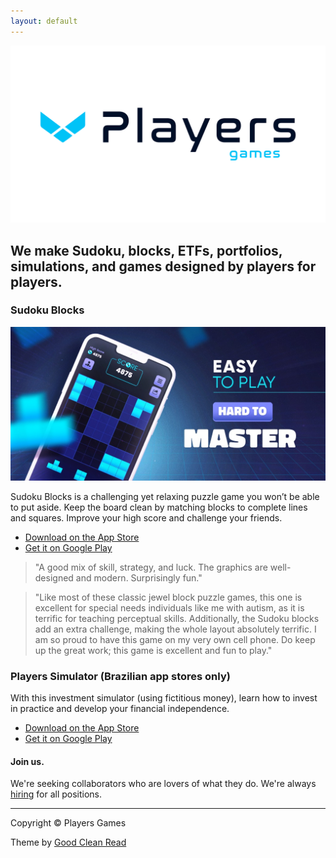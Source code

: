 ```yaml
---
layout: default
---
```


<img src="images/logo.png" alt="players games logo">

## We make Sudoku, blocks, ETFs, portfolios, simulations, and games designed by players for players.

### Sudoku Blocks

<img src="images/games/sudokublocks.jpg" alt="players games sudoku blocks">

Sudoku Blocks is a challenging yet relaxing puzzle game you won’t be able to put aside. Keep the board clean by matching blocks to complete lines and squares. Improve your high score and challenge your friends.

<ul class="fa-ul">
  <li><i class="fa-li fa fa-brands fa-apple"></i><a href="https://apps.apple.com/app/id6443567882?ct=players.one">Download on the App Store</a></li>
  <li><i class="fa-li fa fa-brands fa-play"></i><a href="https://play.google.com/store/apps/details?id=one.players.sudokublocks">Get it on Google Play</a></li>
</ul>

> "A good mix of skill, strategy, and luck. The graphics are well-designed and modern. Surprisingly fun."

> "Like most of these classic jewel block puzzle games, this one is excellent for special needs individuals like me with autism, as it is terrific for teaching perceptual skills. Additionally, the Sudoku blocks add an extra challenge, making the whole layout absolutely terrific. I am so proud to have this game on my very own cell phone. Do keep up the great work; this game is excellent and fun to play."

### Players Simulator (Brazilian app stores only)

With this investment simulator (using fictitious money), learn how to invest in practice and develop your financial independence.

<ul class="fa-ul">
  <li><i class="fa-li fa fa-brands fa-apple"></i><a href="https://apps.apple.com/app/id6468494664?ct=players.one">Download on the App Store</a></li>
  <li><i class="fa-li fa fa-brands fa-play"></i><a href="https://play.google.com/store/apps/details?id=one.players.simulator">Get it on Google Play</a></li>
</ul>

#### Join us.

We're seeking collaborators who are lovers of what they do. We're always [hiring](mailto:website@players.one) for all positions.

<hr>

Copyright © Players Games

Theme by [Good Clean Read](https://github.com/adueck/good-clean-read)
